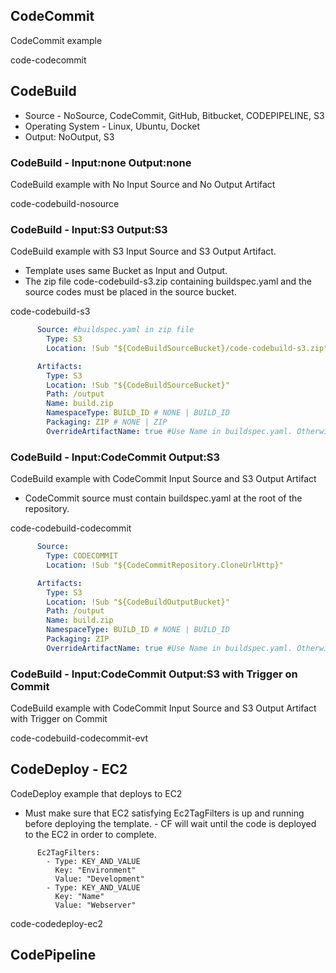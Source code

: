 
## CodeCommit

CodeCommit example

code-codecommit

## CodeBuild

- Source - NoSource, CodeCommit, GitHub, Bitbucket, CODEPIPELINE, S3
- Operating System - Linux, Ubuntu, Docket
- Output: NoOutput, S3

### CodeBuild - Input:none Output:none

CodeBuild example with No Input Source and No Output Artifact

code-codebuild-nosource

### CodeBuild - Input:S3 Output:S3

CodeBuild example with S3 Input Source and S3 Output Artifact. 

- Template uses same Bucket as Input and Output.
- The zip file code-codebuild-s3.zip containing buildspec.yaml and the source codes must be placed in the source bucket.

code-codebuild-s3

```yaml
      Source: #buildspec.yaml in zip file
        Type: S3
        Location: !Sub "${CodeBuildSourceBucket}/code-codebuild-s3.zip"
```

```yaml
      Artifacts:
        Type: S3
        Location: !Sub "${CodeBuildSourceBucket}"
        Path: /output
        Name: build.zip
        NamespaceType: BUILD_ID # NONE | BUILD_ID
        Packaging: ZIP # NONE | ZIP
        OverrideArtifactName: true #Use Name in buildspec.yaml. Otherwise use Name'build.zip' defined here.
```

### CodeBuild - Input:CodeCommit Output:S3

CodeBuild example with CodeCommit Input Source and S3 Output Artifact

- CodeCommit source must contain buildspec.yaml at the root of the repository.

code-codebuild-codecommit

```yaml
      Source:
        Type: CODECOMMIT
        Location: !Sub "${CodeCommitRepository.CloneUrlHttp}"
```

```yaml
      Artifacts:
        Type: S3
        Location: !Sub "${CodeBuildOutputBucket}"
        Path: /output
        Name: build.zip
        NamespaceType: BUILD_ID # NONE | BUILD_ID
        Packaging: ZIP
        OverrideArtifactName: true #Use Name in buildspec.yaml. Otherwise use Name'build.zip' defined here.
```

### CodeBuild - Input:CodeCommit Output:S3 with Trigger on Commit

CodeBuild example with CodeCommit Input Source and S3 Output Artifact with Trigger on Commit

code-codebuild-codecommit-evt

## CodeDeploy - EC2

CodeDeploy example that deploys to EC2

- Must make sure that EC2 satisfying Ec2TagFilters is up and running before deploying the template. - CF will wait until the code is deployed to the EC2 in order to complete.

```
      Ec2TagFilters:
        - Type: KEY_AND_VALUE
          Key: "Environment"
          Value: "Development"
        - Type: KEY_AND_VALUE
          Key: "Name"
          Value: "Webserver"
```

code-codedeploy-ec2

## CodePipeline
